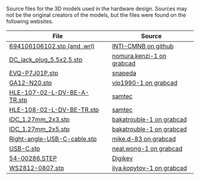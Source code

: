 Source files for the 3D models used in the hardware design.
Sources may not be the original creators of the models, but the files were found on the following websites.

| File | Source |
| ---- | ------ |
|[694106106102.stp (and .wrl)](694106106102.stp) | [INTI-CMNB on github](https://github.com/INTI-CMNB/kibot_variants_arduprog/tree/master/3D) |
|[DC_jack_plug_5.5x2.5.stp](DC_jack_plug_5.5x2.5.stp) | [nomura.kenzi-1 on grabcad](https://grabcad.com/library/dc-jack-plug-5-5x2-5-angle-1) |
|[EVQ-P7J01P.stp](EVQ-P7J01P.stp) | [snapeda](https://www.snapeda.com/parts/EVQ-P7J01P/Panasonic/view-part/) |
|[GA12-N20.stp](GA12-N20.stp) | [vip1990-1 on grabcad](https://grabcad.com/library/ga12-n20-motor-1) |
|[HLE-107-02-L-DV-BE-A-TR.stp](HLE-107-02-L-DV-BE-A-TR.stp) | [samtec](https://www.samtec.com/products/hle-107-02-l-dv-be-a-tr) |
|[HLE-108-02-L-DV-BE-TR.stp](HLE-108-02-L-DV-BE-TR.stp) | [samtec](https://www.samtec.com/products/hle-108-02-l-dv-be-tr) |
|[IDC_1.27mm_2x3.stp](IDC_1.27mm_2x3.stp) | [bakatrouble-1 on grabcad](https://grabcad.com/library/idc-box-header-1-27mm-1) |
|[IDC_1.27mm_2x5.stp](IDC_1.27mm_2x5.stp) | [bakatrouble-1 on grabcad](https://grabcad.com/library/idc-box-header-1-27mm-1) |
|[Right-angle-USB-C-cable.stp](Right-angle-USB-C-cable.stp) | [mike.d-83 on grabcad](https://grabcad.com/library/right-angle-usb-c-to-4-pin-bare-wire-1) |
|[USB-C.stp](USB-C.stp) | [neal.wong-1 on grabcad](https://grabcad.com/library/usb-type-c16pin-vertical-type-1) |
|[54-00286.STEP](54-00286.STEP) | [Digikey](https://www.digikey.be/en/models/16649077) |
|[WS2812-0807.stp](WS2812-0807.stp) | [ilya.kopytov-1 on grabcad](https://grabcad.com/library/ws2812-0807-1) |